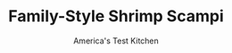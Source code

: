 ---
layout: ../../layouts/MarkdownPostLayout.astro
title: Family-Style Shrimp Scampi
author: America's Test Kitchen
pubDate: 2023-03-15
description: "We set out to create this restaurant classic for a crowd at home. Our recipe turns down the heat-and the stress-to produce a big bowlful of shrimp in a richly flavored sauce."
image_url: https://res.cloudinary.com/hksqkdlah/image/upload/ar_1:1,c_fill,dpr_2.0,f_auto,fl_lossy.progressive.strip_profile,g_faces:auto,q_auto:low,w_344/5560_sfs-fm07-opn-4c-scampifinal-2-291529
tags: ["Main Courses","Italian","Fish & Seafood"]
calories: 1263
protein: 21
carbohydrates: 2
fats: 
fiber: 
ingredients: ["1 tablespoon, olive oil","4 cloves, garlic, minced","1/4 cup, dry white wine","1/4 cup, clam juice","2 pounds, extra-large shrimp, peeled","4 tablespoons, cold unsalted butter, cut into 4 pieces","2 tablespoons, lemon juice","2 tablespoons, chopped fresh parsley leaves",", Lemon wedges for serving"]
serves: 6
time: ""
instructions: ["Heat oil in Dutch oven over medium-high heat until shimmering. Add garlic and cook until fragrant, about 30 seconds. Add wine, clam juice, 1/4 teaspoon salt, and 1/8 teaspoon pepper; bring to boil. Add shrimp, cover, and cook until shrimp are slightly translucent, about 2 minutes. Reduce heat to medium, stir, cover, and cook until shrimp are just cooked through, about 2 minutes.","Using slotted spoon, transfer shrimp to medium bowl. Bring sauce to boil over medium-high heat and cook until reduced by half, about 1 minute. Whisk butter, 1 piece at a time, into sauce; stir in lemon juice and parsley. Season to taste and pour mixture over shrimp in serving bowl. Serve with lemon wedges."]
nutrition: ["201 mg Potassium","377 mg Phosphorus","90 mg Calcium","35 mg Magnesium","921 mg Sodium","1 mg Zinc","11 g Fat","2 mg Niacin (B3)","3 g Monounsaturated","4 mg Vitamin C","210 mg Cholesterol","5 g Saturated","32 µg Folate (food)","23 µg Vitamin K","143 g Water","2 g Carbs","32 µg Folate equivalent (total)","21 g Protein","2 mg Vitamin E","1 µg Vitamin B12","151 µg Vitamin A","210 kcal Energy","1263 calories"]
notes: "Buy extra-large shrimp (21 to 25 per pound) for this recipe, which makes enough to dress one pound of dried pasta (optional)."
---